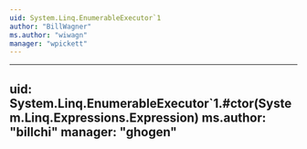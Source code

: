 ```yaml
---
uid: System.Linq.EnumerableExecutor`1
author: "BillWagner"
ms.author: "wiwagn"
manager: "wpickett"
---
```


---
uid: System.Linq.EnumerableExecutor`1.#ctor(System.Linq.Expressions.Expression)
ms.author: "billchi"
manager: "ghogen"
---
